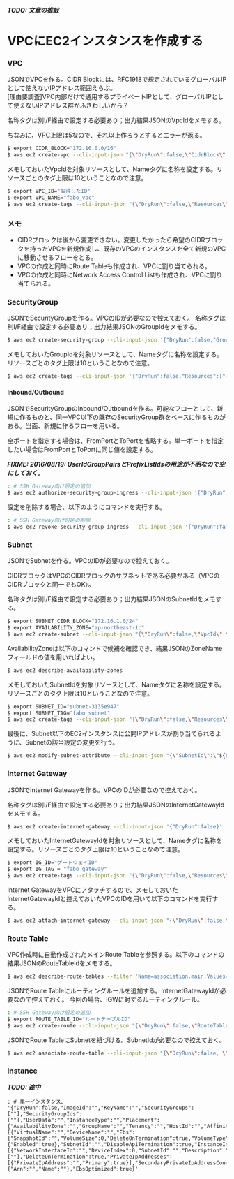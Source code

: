 ***TODO: 文章の推敲***
# VPCにEC2インスタンスを作成する

### VPC
JSONでVPCを作る。CIDR Blockには、RFC1918で規定されているグローバルIPとして使えないIPアドレス範囲えらぶ。  
[理由要調査]VPC内部だけで通用するプライベートIPとして、グローバルIPとして使えないIPアドレス群がふさわしいから？  

名称タグは別I/F経由で設定する必要あり；出力結果JSONのVpcIdをメモする。

ちなみに、VPC上限は5なので、それ以上作ろうとするとエラーが返る。

```bash
$ export CIDR_BLOCK="172.16.0.0/16"
$ aws ec2 create-vpc --cli-input-json "{\"DryRun\":false,\"CidrBlock\":\"${CIDR_BLOCK}\",\"InstanceTenancy\":\"default\"}"
```

メモしておいたVpcIdを対象リソースとして、Nameタグに名称を設定する。リソースごとのタグ上限は10ということなので注意。

```bash
$ export VPC_ID="取得したID"
$ export VPC_NAME="fabo_vpc"
$ aws ec2 create-tags --cli-input-json "{\"DryRun\":false,\"Resources\":[\"${VPC_ID}\"],\"Tags\":[{\"Key\":\"Name\",\"Value\":\"${VPC_NAME}\"}]}"
```

### メモ
- CIDRブロックは後から変更できない。変更したかったら希望のCIDRブロックを持ったVPCを新規作成し、既存のVPCのインスタンスを全て新規のVPCに移動させるフローをとる。
- VPCの作成と同時にRoute Tableも作成され、VPCに割り当てられる。
- VPCの作成と同時にNetwork Access Control Listも作成され、VPCに割り当てられる。

### SecurityGroup
JSONでSecurityGroupを作る。VPCのIDが必要なので控えておく。
名称タグは別I/F経由で設定する必要あり；出力結果JSONのGroupIdをメモする。

```bash
$ aws ec2 create-security-group --cli-input-json '{"DryRun":false,"GroupName":"some security grp","Description":"dscr comes here.","VpcId":"<VpcId>"}'
```

メモしておいたGroupIdを対象リソースとして、Nameタグに名称を設定する。リソースごとのタグ上限は10ということなので注意。

```bash
$ aws ec2 create-tags --cli-input-json '{"DryRun":false,"Resources":["<GroupId>"],"Tags":[{"Key":"Name","Value":"some name"}]}'
```

#### Inbound/Outbound
JSONでSecurityGroupのInbound/Outboundを作る。可能なフローとして、新規に作るものと、同一VPC以下の既存のSecurityGroup群をベースに作るものがある。当面、新規に作るフローを用いる。

全ポートを指定する場合は、FromPortとToPortを省略する。単一ポートを指定したい場合はFromPortとToPortに同じ値を設定する。

***FIXME: 2016/08/19: UserIdGroupPairsとPrefixListIdsの用途が不明なので空にしておく。***

```bash
: # SSH Gateway向け設定の追加
$ aws ec2 authorize-security-group-ingress --cli-input-json '{"DryRun":false,"GroupId":"<GroupId>","IpPermissions":[{"IpProtocol":"tcp","FromPort":22,"ToPort":22,"UserIdGroupPairs":[],"IpRanges":[{"CidrIp":"0.0.0.0/0"}],"PrefixListIds":[]}]}'
```

設定を削除する場合、以下のようにコマンドを実行する。

```bash
: # SSH Gateway向け設定の削除
$ aws ec2 revoke-security-group-ingress --cli-input-json '{"DryRun":false,"GroupId":"<GroupId>","IpPermissions":[{"IpProtocol":"tcp","FromPort":22,"ToPort":22,"UserIdGroupPairs":[],"IpRanges":[{"CidrIp":"0.0.0.0/0"}],"PrefixListIds":[]}]}'
```

### Subnet
JSONでSubnetを作る。VPCのIDが必要なので控えておく。

CIDRブロックはVPCのCIDRブロックのサブネットである必要がある（VPCのCIDRブロックと同一でもOK）。

名称タグは別I/F経由で設定する必要あり；出力結果JSONのSubnetIdをメモする。

```bash
$ export SUBNET_CIDR_BLOCK="172.16.1.0/24"
$ export AVAILABILITY_ZONE="ap-northeast-1c"
$ aws ec2 create-subnet --cli-input-json "{\"DryRun\":false,\"VpcId\":\"${VPC_ID}\",\"CidrBlock\":\"${SUBNET_CIDR_BLOCK}\",\"AvailabilityZone\":\"${AVAILABILITY_ZONE}\"}"
```

AvailabilityZoneは以下のコマンドで候補を確認でき、結果JSONのZoneNameフィールドの値を用いればよい。

```bash
$ aws ec2 describe-availability-zones
```

メモしておいたSubnetIdを対象リソースとして、Nameタグに名称を設定する。リソースごとのタグ上限は10ということなので注意。

```bash
$ export SUBNET_ID="subnet-3135e947"
$ export SUBNET_TAG="fabo subnet"
$ aws ec2 create-tags --cli-input-json "{\"DryRun\":false,\"Resources\":[\"${SUBNET_ID}\"],\"Tags\":[{\"Key\":\"Name\",\"Value\":\"${SUBNET_TAG}\"}]}"
```

最後に、Subnet以下のEC2インスタンスに公開IPアドレスが割り当てられるように、Subnetの該当設定の変更を行う。

```bash
$ aws ec2 modify-subnet-attribute --cli-input-json "{\"SubnetId\":\"${SUBNET_ID}\",\"MapPublicIpOnLaunch\":{\"Value\":true}}"
```

### Internet Gateway
JSONでInternet Gatewayを作る。VPCのIDが必要なので控えておく。

名称タグは別I/F経由で設定する必要あり；出力結果JSONのInternetGatewayIdをメモする。

```bash
$ aws ec2 create-internet-gateway --cli-input-json '{"DryRun":false}'
```

メモしておいたInternetGatewayIdを対象リソースとして、Nameタグに名称を設定する。リソースごとのタグ上限は10ということなので注意。

```bash
$ export IG_ID="ゲートウェイID"
$ export IG_TAG = "fabo gateway"
$ aws ec2 create-tags --cli-input-json "{\"DryRun\":false,\"Resources\":[\"${IG_ID}\"],\"Tags\":[{\"Key\":\"Name\",\"Value\":\"${IG_TAG}\"}]}"
```

Internet GatewayをVPCにアタッチするので、メモしておいたInternetGatewayIdと控えておいたVPCのIDを用いて以下のコマンドを実行する。

```bash
$ aws ec2 attach-internet-gateway --cli-input-json "{\"DryRun\":false,\"InternetGatewayId\":\"${IG_ID}\",\"VpcId\":\"${VPC_ID}\"}"
```

### Route Table

VPC作成時に自動作成されたメインRoute Tableを参照する。以下のコマンドの結果JSONのRouteTableIdをメモする。

```bash
$ aws ec2 describe-route-tables --filter 'Name=association.main,Values=true' --filter "Name=vpc-id,Values=${VPC_ID}"
```

JSONでRoute Tableにルーティングルールを追加する。InternetGatewayIdが必要なので控えておく。
今回の場合、IGWに対するルーティングルール。

```bash
: # SSH Gateway向け設定の追加
$ export ROUTE_TABLE_ID="ルートテーブルID"
$ aws ec2 create-route --cli-input-json "{\"DryRun\":false,\"RouteTableId\":\"${ROUTE_TABLE_ID}\",\"DestinationCidrBlock\":\"0.0.0.0/0\",\"GatewayId\":\"${IG_ID}\"}"
```

JSONでRoute TableにSubnetを紐づける。SubnetIdが必要なので控えておく。

```bash
$ aws ec2 associate-route-table --cli-input-json "{\"DryRun\":false, \"SubnetId\":\"${SUBNET_UD}\",\"RouteTableId\":\${ROUTE_TABLE_ID}}"
```

### Instance
***TODO: 途中***
```
: # 単一インスタンス、
'{"DryRun":false,"ImageId":"","KeyName":"","SecurityGroups":[""],"SecurityGroupIds":[""],"UserData":"","InstanceType":"","Placement":{"AvailabilityZone":"","GroupName":"","Tenancy":"","HostId":"","Affinity":""},"KernelId":"","RamdiskId":"","BlockDeviceMappings":[{"VirtualName":"","DeviceName":"","Ebs":{"SnapshotId":"","VolumeSize":0,"DeleteOnTermination":true,"VolumeType":"","Iops":0,"Encrypted":true},"NoDevice":""}],"Monitoring":{"Enabled":true},"SubnetId":"","DisableApiTermination":true,"InstanceInitiatedShutdownBehavior":"","PrivateIpAddress":"","ClientToken":"","AdditionalInfo":"","NetworkInterfaces":[{"NetworkInterfaceId":"","DeviceIndex":0,"SubnetId":"","Description":"","PrivateIpAddress":"","Groups":[""],"DeleteOnTermination":true,"PrivateIpAddresses":[{"PrivateIpAddress":"","Primary":true}],"SecondaryPrivateIpAddressCount":0,"AssociatePublicIpAddress":true}],"IamInstanceProfile":{"Arn":"","Name":""},"EbsOptimized":true}'
```